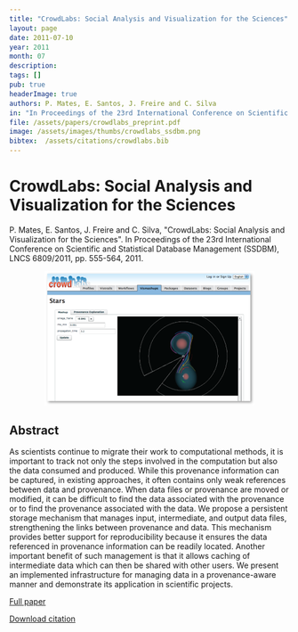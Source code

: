 ```yaml
---
title: "CrowdLabs: Social Analysis and Visualization for the Sciences"
layout: page
date: 2011-07-10
year: 2011
month: 07
description:
tags: []
pub: true
headerImage: true
authors: P. Mates, E. Santos, J. Freire and C. Silva
in: "In Proceedings of the 23rd International Conference on Scientific and Statistical Database Management (SSDBM), LNCS 6809/2011, pp. 555-564"
file: /assets/papers/crowdlabs_preprint.pdf
image: /assets/images/thumbs/crowdlabs_ssdbm.png
bibtex:  /assets/citations/crowdlabs.bib
---
```


# CrowdLabs: Social Analysis and Visualization for the Sciences

P. Mates, E. Santos, J. Freire and C. Silva, "CrowdLabs: Social Analysis and Visualization for the Sciences". In Proceedings of the 23rd International Conference on Scientific and Statistical Database Management (SSDBM), LNCS 6809/2011, pp. 555-564, 2011.

<center><img src="/assets/images/thumbs/crowdlabs_ssdbm.png" style="width: 75%;" /></center>

## Abstract
As scientists continue to migrate their work to computational methods, it is important to track not only the steps involved in the computation but also the data consumed and produced. While this provenance information can be captured, in existing approaches, it often contains only weak references between data and provenance. When data files or provenance are moved or modified, it can be difficult to find the data associated with the provenance or to find the provenance associated with the data. We propose a persistent storage mechanism that manages input, intermediate, and output data files, strengthening the links between provenance and data. This mechanism provides better support for reproducibility because it ensures the data referenced in provenance information can be readily located. Another important benefit of such management is that it allows caching of intermediate data which can then be shared with other users. We present an implemented infrastructure for managing data in a provenance-aware manner and demonstrate its application in scientific projects.

[Full paper](/assets/papers/crowdlabs_preprint.pdf)

[Download citation](/assets/citations/crowdlabs.bib) 